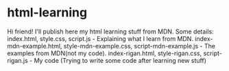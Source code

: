 # html-learning
Hi friend! I'll publish here my html learning stuff from MDN.
  Some details:
index.html, style.css, script.js - Explaining what I learn from MDN.
index-mdn-example.html, style-mdn-example.css, script-mdn-example.js - The examples from MDN(not my code).
index-rigan.html, style-rigan.css, script-rigan.js - My code (Trying to write some code after learning new stuff)
